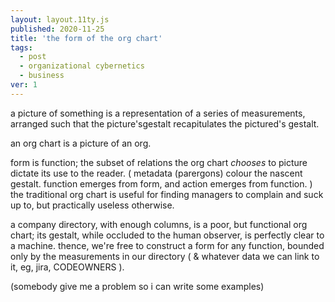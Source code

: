 ```yaml
---
layout: layout.11ty.js
published: 2020-11-25
title: 'the form of the org chart'
tags:
  - post
  - organizational cybernetics
  - business
ver: 1
---
```

a picture of something is a representation of 
a series of measurements, arranged such that 
the picture'sgestalt recapitulates 
the pictured's gestalt.

an org chart is a picture of an org.

form is function; the subset of relations the org chart 
*chooses* to picture dictate its use to the reader. (
metadata (parergons) colour the nascent gestalt. 
function emerges from form, and action emerges from function.
) the traditional org chart is useful for 
finding managers to complain and suck up to, 
but practically useless otherwise. 

a company directory, with enough columns, is a poor, 
but functional org chart; its gestalt, while occluded 
to the human observer, is perfectly clear to a machine. 
thence, we're free to construct a form for any function, 
bounded only by the measurements in our directory (
& whatever data we can link to it, eg, jira, CODEOWNERS
).

(somebody give me a problem so i can write some examples)
